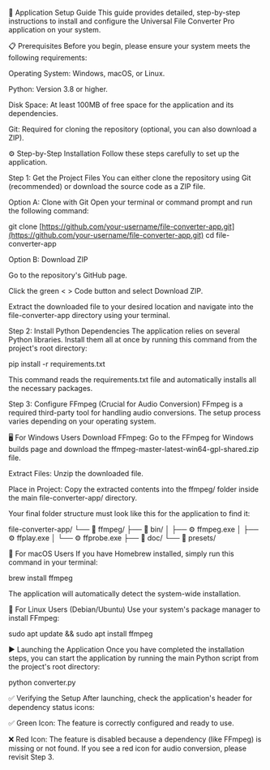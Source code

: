 🚀 Application Setup Guide
This guide provides detailed, step-by-step instructions to install and configure the Universal File Converter Pro application on your system.


📋 Prerequisites
Before you begin, please ensure your system meets the following requirements:

Operating System: Windows, macOS, or Linux.

Python: Version 3.8 or higher.

Disk Space: At least 100MB of free space for the application and its dependencies.

Git: Required for cloning the repository (optional, you can also download a ZIP).

⚙️ Step-by-Step Installation
Follow these steps carefully to set up the application.

Step 1: Get the Project Files
You can either clone the repository using Git (recommended) or download the source code as a ZIP file.

Option A: Clone with Git
Open your terminal or command prompt and run the following command:

git clone [https://github.com/your-username/file-converter-app.git](https://github.com/your-username/file-converter-app.git)
cd file-converter-app

Option B: Download ZIP

Go to the repository's GitHub page.

Click the green < > Code button and select Download ZIP.

Extract the downloaded file to your desired location and navigate into the file-converter-app directory using your terminal.

Step 2: Install Python Dependencies
The application relies on several Python libraries. Install them all at once by running this command from the project's root directory:

pip install -r requirements.txt

This command reads the requirements.txt file and automatically installs all the necessary packages.

Step 3: Configure FFmpeg (Crucial for Audio Conversion)
FFmpeg is a required third-party tool for handling audio conversions. The setup process varies depending on your operating system.

🖥️ For Windows Users
Download FFmpeg: Go to the FFmpeg for Windows builds page and download the ffmpeg-master-latest-win64-gpl-shared.zip file.

Extract Files: Unzip the downloaded file.

Place in Project: Copy the extracted contents into the ffmpeg/ folder inside the main file-converter-app/ directory.

Your final folder structure must look like this for the application to find it:

file-converter-app/
└── 📁 ffmpeg/
    ├── 📁 bin/
    │   ├── ⚙️ ffmpeg.exe
    │   ├── ⚙️ ffplay.exe
    │   └── ⚙️ ffprobe.exe
    ├── 📁 doc/
    └── 📁 presets/

🍏 For macOS Users
If you have Homebrew installed, simply run this command in your terminal:

brew install ffmpeg

The application will automatically detect the system-wide installation.

🐧 For Linux Users (Debian/Ubuntu)
Use your system's package manager to install FFmpeg:

sudo apt update && sudo apt install ffmpeg

▶️ Launching the Application
Once you have completed the installation steps, you can start the application by running the main Python script from the project's root directory:

python converter.py

✅ Verifying the Setup
After launching, check the application's header for dependency status icons:

✅ Green Icon: The feature is correctly configured and ready to use.

❌ Red Icon: The feature is disabled because a dependency (like FFmpeg) is missing or not found. If you see a red icon for audio conversion, please revisit Step 3.
